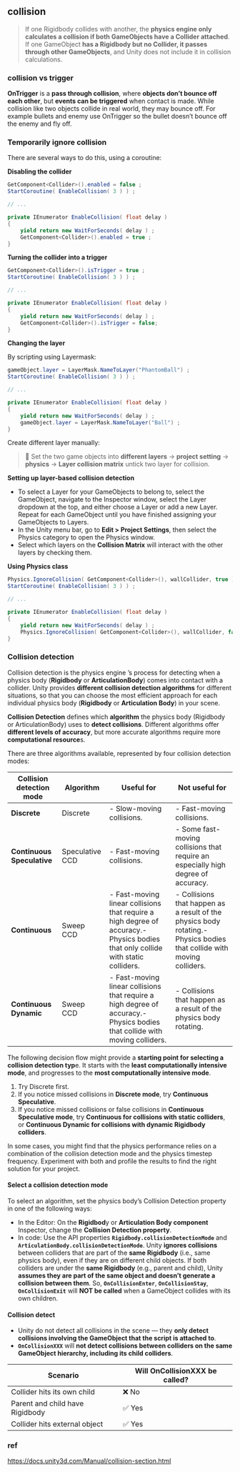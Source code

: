 ## collision

> If one Rigidbody collides with another, the **physics engine only calculates a collision if both GameObjects have a Collider attached**. If one GameObject **has a Rigidbody but no Collider, it passes through other GameObjects**, and Unity does not include it in collision calculations.

### collision vs trigger
**OnTrigger** is a **pass through collision**, where **objects don’t bounce off each other**, but **events can be triggered** when contact is made. While collision like two objects collide in real world, they may bounce off. For example bullets and enemy use OnTrigger so the bullet doesn’t bounce off the enemy and fly off.


### Temporarily ignore collision

There are several ways to do this, using a coroutine:

**Disabling the collider**
```cs
GetComponent<Collider>().enabled = false ;
StartCoroutine( EnableCollision( 3 ) ) ;

// ...

private IEnumerator EnableCollision( float delay )
{
    yield return new WaitForSeconds( delay ) ;
    GetComponent<Collider>().enabled = true ;
}

```

**Turning the collider into a trigger**
```cs
GetComponent<Collider>().isTrigger = true ;
StartCoroutine( EnableCollision( 3 ) ) ;

// ...

private IEnumerator EnableCollision( float delay )
{
    yield return new WaitForSeconds( delay ) ;
    GetComponent<Collider>().isTrigger = false;
}
```


**Changing the layer**

By scripting using Layermask:
```cs
gameObject.layer = LayerMask.NameToLayer("PhantomBall") ;
StartCoroutine( EnableCollision( 3 ) ) ;

// ...

private IEnumerator EnableCollision( float delay )
{
    yield return new WaitForSeconds( delay ) ;
    gameObject.layer = LayerMask.NameToLayer("Ball") ;
}
```

Create different layer manually:
> 📌 Set the two game objects into **different layers** → **project setting** → **physics** → **Layer collision matrix** untick two layer for collision.

**Setting up layer-based collision detection**

- To select a Layer for your GameObjects to belong to, select the GameObject, navigate to the Inspector window, select the Layer dropdown at the top, and either choose a Layer or add a new Layer. Repeat for each GameObject until you have finished assigning your GameObjects to Layers.
- In the Unity menu bar, go to **Edit > Project Settings**, then select the Physics category to open the Physics window.
- Select which layers on the **Collision Matrix** will interact with the other layers by checking them.

**Using Physics class**
```cs
Physics.IgnoreCollision( GetComponent<Collider>(), wallCollider, true ) ;
StartCoroutine( EnableCollision( 3 ) ) ;

// ...

private IEnumerator EnableCollision( float delay )
{
    yield return new WaitForSeconds( delay ) ;
    Physics.IgnoreCollision( GetComponent<Collider>(), wallCollider, false ) ;
}
```

### Collision detection
Collision detection is the physics engine
’s process for detecting when a physics body (**Rigidbody** or **ArticulationBody**) comes into contact with a collider. Unity provides **different collision detection algorithms** for different situations, so that you can choose the most efficient approach for each individual physics body (**Rigidbody** or **Articulation Body**) in your scene.

**Collision Detection** defines which **algorithm** the physics body (Rigidbody or ArticulationBody) uses to **detect collisions**. Different algorithms offer **different levels of accuracy**, but more accurate algorithms require more **computational resource**s.

There are three algorithms available, represented by four collision detection modes:

| Collision detection mode | Algorithm | Useful for | Not useful for |
| --- | --- | --- | --- |
| **Discrete** | Discrete | - Slow-moving collisions. | - Fast-moving collisions. |
| **Continuous Speculative** | Speculative CCD | - Fast-moving collisions. | - Some fast-moving collisions that require an especially high degree of accuracy. |
| **Continuous** | Sweep CCD | - Fast-moving linear collisions that require a high degree of accuracy.- Physics bodies that only collide with static colliders. | - Collisions that happen as a result of the physics body rotating.- Physics bodies that collide with moving colliders. |
| **Continuous Dynamic** | Sweep CCD | - Fast-moving linear collisions that require a high degree of accuracy.- Physics bodies that collide with moving colliders. | - Collisions that happen as a result of the physics body rotating. |


The following decision flow might provide a **starting point for selecting a collision detection typ**e. It starts with the **least computationally intensive mode**, and progresses to the **most computationally intensive mode**.

1. Try Discrete first.
2. If you notice missed collisions in **Discrete mode**, try **Continuous Speculative**.
3. If you notice missed collisions or false collisions in **Continuous Speculative mode**, try **Continuous for collisions with static colliders**, or **Continuous Dynamic for collisions with dynamic Rigidbody colliders**.

In some cases, you might find that the physics performance relies on a combination of the collision detection mode and the physics timestep frequency. Experiment with both and profile the results to find the right solution for your project.


#### Select a collision detection mode

To select an algorithm, set the physics body’s Collision Detection property in one of the following ways:
- In the Editor: On the **Rigidbod**y or **Articulation Body component** Inspector, change the **Collision Detection property**.
- In code: Use the API properties **`Rigidbody.collisionDetectionMode`** and **`ArticulationBody.collisionDetectionMode`**. Unity **ignores collisions** between colliders that are part of the **same Rigidbody** (i.e., same physics body), even if they are on different child objects. If both colliders are under the **same Rigidbody** (e.g., parent and child), Unity **assumes they are part of the same object and doesn’t generate a collision between them**. So, **`OnCollisionEnter`**, **`OnCollisionStay`**, **`OnCollisionExit`** will **NOT be called** when a GameObject collides with its own children.




#### Collision detect
- Unity do not detect all collisions in the scene — they **only detect collisions involving the GameObject that the script is attached to**.
- **`OnCollisionXXX`** will **not detect collisions between colliders on the same GameObject hierarchy, including its child colliders**.

| Scenario	| Will OnCollisionXXX be called? |
|-|-|
| Collider hits its own child |	❌ No |
| Parent and child have Rigidbody | ✅ Yes |
| Collider hits external object	| ✅ Yes |




### ref
https://docs.unity3d.com/Manual/collision-section.html


